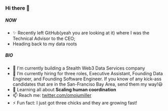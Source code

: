 ### Hi there 👋

<!--
**omoju/omoju** is a ✨ _special_ ✨ repository because its `README.md` (this file) appears on your GitHub profile.

Here are some ideas to get you started:

- 🔭 I’m currently working on ...
- 🌱 I’m currently learning ...
- 👯 I’m looking to collaborate on ...
- 🤔 I’m looking for help with ...
- 💬 Ask me about ...
- 📫 How to reach me: ...
- 😄 Pronouns: ...
- ⚡ Fun fact: ...
-->

##### NOW

- ✨ Recently left GitHub(yeah you are looking at it) where I was the Technical Advisor to the CEO;
- Heading back to my data roots

##### BIO

- 🏢 I'm currently building a Stealth Web3 Data Services company
- 🤔 I’m currently hiring for three roles, Executive Assistant, Founding Data Engineer, and Founding Software Engineer. If you know of any kick-ass candidates that are in the San-Franciso Bay Area, send them my way!😃
- 🌱 Learning all about **Scaling human coordination**
- 📫 Reach me: [twitter.com/omojumiller](https://twitter.com/omojumiller)
- ⚡ Fun fact: I just got three chicks and they are growing fast!
